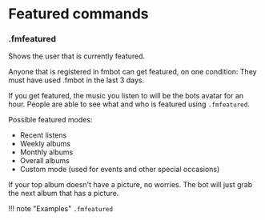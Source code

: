 # Featured commands     

### .fmfeatured

Shows the user that is currently featured.

Anyone that is registered in fmbot can get featured, on one condition: They must have used .fmbot in the last 3 days.

If you get featured, the music you listen to will be the bots avatar for an hour.
People are able to see what and who is featured using `.fmfeatured`.

Possible featured modes:

* Recent listens
* Weekly albums
* Monthly albums
* Overall albums
* Custom mode (used for events and other special occasions)

If your top album doesn't have a picture, no worries. The bot will just grab the next album that has a picture.

!!! note "Examples"
    `.fmfeatured`